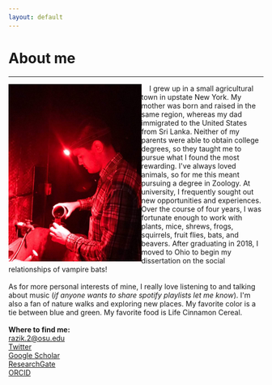 ```yaml
---
layout: default
---
```

# About me
---
<img align="left" src="/assets/34349279-38d9-4de1-ad80-4556efc33ab1.jpg" height="350">&nbsp;&nbsp;&nbsp;&nbsp;I grew up in a small agricultural town in upstate New York. My mother was born and raised in the same region, whereas my dad immigrated to the United States from Sri Lanka. Neither of my parents were able to obtain college degrees, so they taught me to pursue what I found the most rewarding. I've always loved animals, so for me this meant pursuing a degree in Zoology. At university, I frequently sought out new opportunities and experiences. Over the course of four years, I was fortunate enough to work with plants, mice, shrews, frogs, squirrels, fruit flies, bats, and beavers. After graduating in 2018, I moved to Ohio to begin my dissertation on the social relationships of vampire bats! 
<br /> 
<br /> 
As for more personal interests of mine, I really love listening to and talking about music (*if anyone wants to share spotify playlists let me know*). I'm also a fan of nature walks and exploring new places. My favorite color is a tie between blue and green. My favorite food is Life Cinnamon Cereal. 
<br />
<br />
**Where to find me:** <br/> 
[razik.2@osu.edu](mailto:razik.2@osu.edu) <br/>
[Twitter](https://twitter.com/irazik) <br/>
[Google Scholar](https://scholar.google.com/citations?user=-YQ4T1YAAAAJ&hl=en) <br/>
[ResearchGate](https://www.researchgate.net/profile/Imran_Razik) <br/>
[ORCID](https://orcid.org/0000-0002-8529-6212) <br/>

